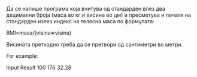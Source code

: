 Да се напише програма која вчитува од стандарден влез два децимални броја (маса во кг и висина во цм) и пресметува и печати на стандарден излез индекс на телесна маса по формулата:

BMI=masa/(visina∗visina)

Висината претходно треба да се претвори од сантиметри во метри.


For example:

Input		Result
100 176		32.28
